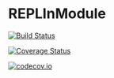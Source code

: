# REPLInModule

[![Build Status](https://travis-ci.org/tshort/REPLInModule.jl.svg?branch=master)](https://travis-ci.org/tshort/REPLInModule.jl)

[![Coverage Status](https://coveralls.io/repos/tshort/REPLInModule.jl/badge.svg?branch=master&service=github)](https://coveralls.io/github/tshort/REPLInModule.jl?branch=master)

[![codecov.io](http://codecov.io/github/tshort/REPLInModule.jl/coverage.svg?branch=master)](http://codecov.io/github/tshort/REPLInModule.jl?branch=master)
